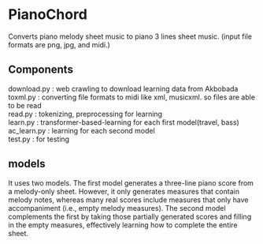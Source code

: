 # PianoChord
Converts piano melody sheet music to piano 3 lines sheet music. (input file formats are png, jpg, and midi.)
## Components
download.py : web crawling to download learning data from Akbobada   
toxml.py : converting file formats to midi like xml, musicxml. so files are able to be read   
read.py : tokenizing, preprocessing for learning   
learn.py : transformer-based-learning for each first model(travel, bass)   
ac_learn.py : learning for each second model   
test.py : for testing
## models
It uses two models. The first model generates a three-line piano score from a melody-only sheet. However, it only generates measures that contain melody notes, whereas many real scores include measures that only have accompaniment (i.e., empty melody measures). The second model complements the first by taking those partially generated scores and filling in the empty measures, effectively learning how to complete the entire sheet.

